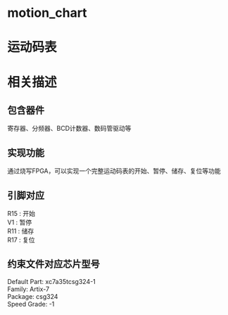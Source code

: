 # motion_chart
# 运动码表
# 相关描述
## 包含器件
寄存器、分频器、BCD计数器、数码管驱动等
## 实现功能
通过烧写FPGA，可以实现一个完整运动码表的开始、暂停、储存、复位等功能
## 引脚对应
R15 : 开始  
V1 : 暂停  
R11 : 储存  
R17 : 复位
## 约束文件对应芯片型号
Default Part: xc7a35tcsg324-1  
Family: Artix-7  
Package: csg324  
Speed Grade: -1
